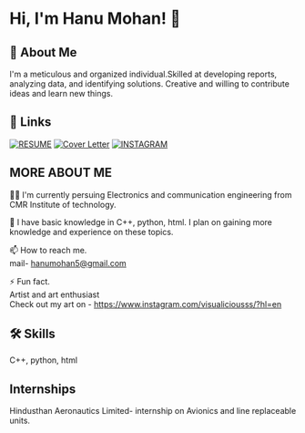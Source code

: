 # Hi, I'm Hanu Mohan! 👋


## 🚀 About Me
I'm a meticulous and organized individual.Skilled at developing reports, analyzing data, and identifying solutions. Creative and willing to contribute ideas and learn new things.
## 🔗 Links
[![RESUME](https://camo.githubusercontent.com/4b13b6096b93dbb3402fd54b604f94e94e30150361ba38727b3e30a09accb960/68747470733a2f2f696d672e736869656c64732e696f2f62616467652f476f6f676c6544726976652d3041363643323f7374796c653d666f722d7468652d6261646765266c6f676f3d476f6f676c654472697665266c6f676f436f6c6f723d7768697465)](https://drive.google.com/file/d/1uo2VcH2qJpKL0GTuGYml76wLoQUTBwIC/view?usp=sharing)
[![Cover Letter](https://camo.githubusercontent.com/4b13b6096b93dbb3402fd54b604f94e94e30150361ba38727b3e30a09accb960/68747470733a2f2f696d672e736869656c64732e696f2f62616467652f476f6f676c6544726976652d3041363643323f7374796c653d666f722d7468652d6261646765266c6f676f3d476f6f676c654472697665266c6f676f436f6c6f723d7768697465)](https://drive.google.com/file/d/1fB9GgIuENI2T8SnSi6mzttTAogL-VqsZ/view?usp=sharing)
[![INSTAGRAM](https://camo.githubusercontent.com/9e35449446a5651f2dc61d09532244575c43ca7372f2bb9a01f81902d69c9ea7/68747470733a2f2f696d672e736869656c64732e696f2f62616467652f496e7374616772616d2d3041363643323f7374796c653d666f722d7468652d6261646765266c6f676f3d496e7374616772616d266c6f676f436f6c6f723d7768697465)](https://instagram.com/h_.mohan_?utm_medium=copy_link)



## MORE ABOUT ME
👩‍💻 I'm currently persuing Electronics and communication engineering from CMR Institute of technology.


🧠 I have basic knowledge in C++, python, html. I plan on gaining more
knowledge and experience on these topics.


📫 How to reach me.   
mail- hanumohan5@gmail.com
 

⚡️ Fun fact.    
Artist and art enthusiast   
Check out my art on -
https://www.instagram.com/visualiciousss/?hl=en


## 🛠 Skills
 C++, python, html


## Internships
Hindusthan Aeronautics Limited- internship on Avionics and line replaceable units.
